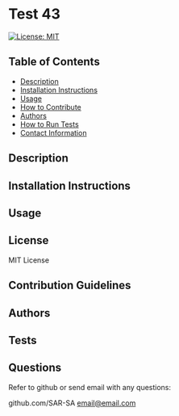# Test 43

[![License: MIT](https://img.shields.io/badge/License-MIT-yellow.svg)](https://opensource.org/licenses/MIT)
## Table of Contents
- [Description](#descriptionGo)
- [Installation Instructions](#installGo)
- [Usage](#usageGo)
- [How to Contribute](#contriGo)
- [Authors](#authorGo)
- [How to Run Tests](#testsGo)
- [Contact Information](#contactGo)

        
## Description
<a id="descriptionGo"></a>


## Installation Instructions
<a id="installGo"></a>

## Usage
<a id="usageGo"></a>

## License
<a id="licenseGo"></a>
MIT License
## Contribution Guidelines
<a id="contriGo"></a>

## Authors
<a id="authorGo"></a>

## Tests
<a id="testsGo"></a>

## Questions
<a id="contactGo"></a>
Refer to github or send email with any questions:

github.com/SAR-SA
email@email.com
